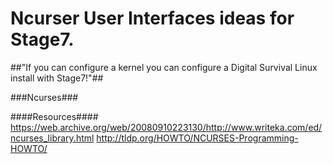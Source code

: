 Ncurser User Interfaces ideas for Stage7.
=====
##"If you can configure a kernel you can configure a Digital Survival Linux install with Stage7!"##

###Ncurses###


####Resources####
https://web.archive.org/web/20080910223130/http://www.writeka.com/ed/ncurses_library.html
http://tldp.org/HOWTO/NCURSES-Programming-HOWTO/

